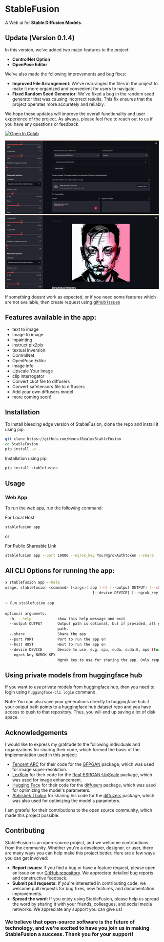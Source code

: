 # StableFusion

A Web ui for **Stable Diffusion Models**.

## Update (Version 0.1.4)

In this version, we've added two major features to the project:

- **ControlNet Option**
- **OpenPose Editor**

We've also made the following improvements and bug fixes:

- **Improved File Arrangement**: We've rearranged the files in the project to make it more organized and convenient for users to navigate.
- **Fixed Random Seed Generator**: We've fixed a bug in the random seed generator that was causing incorrect results. This fix ensures that the project operates more accurately and reliably.

We hope these updates will improve the overall functionality and user experience of the project. As always, please feel free to reach out to us if you have any questions or feedback.


<a target="_blank" href="https://colab.research.google.com/drive/1IV5MIpCWprmRrTwAKE8vtADLLVcBL8P2?usp=sharing">
  <img src="https://colab.research.google.com/assets/colab-badge.svg" alt="Open In Colab"/>
</a>


![image](https://raw.githubusercontent.com/NeuralRealm/StableFusion/master/static/Screenshot1.png)
![image](https://raw.githubusercontent.com/NeuralRealm/StableFusion/master/static/Screenshot2.png)

If something doesnt work as expected, or if you need some features which are not available, then create request using [github issues](https://github.com/NeuralRealm/StableFusion/issues)


## Features available in the app:

- text to image
- image to image
- Inpainting
- instruct pix2pix
- textual inversion
- ControlNet
- OpenPose Editor
- image info
- Upscale Your Image
- clip interrogator
- Convert ckpt file to diffusers
- Convert safetensors file to diffusers
- Add your own diffusers model 
- more coming soon!



## Installation

To install bleeding edge version of StableFusion, clone the repo and install it using pip.

```bash
git clone https://github.com/NeuralRealm/StableFusion
cd StableFusion
pip install -e .
```

Installation using pip:
    
```bash 
pip install stablefusion
```

## Usage

### Web App
To run the web app, run the following command:

For Local Host
```bash
stablefusion app
```
or

For Public Shareable Link
```bash
stablefusion app --port 10000 --ngrok_key YourNgrokAuthtoken --share
```

## All CLI Options for running the app:

```bash
❯ stablefusion app --help
usage: stablefusion <command> [<args>] app [-h] [--output OUTPUT] [--share] [--port PORT] [--host HOST]
                                        [--device DEVICE] [--ngrok_key NGROK_KEY]

✨ Run stablefusion app

optional arguments:
  -h, --help            show this help message and exit
  --output OUTPUT       Output path is optional, but if provided, all generations will automatically be saved to this
                        path.
  --share               Share the app
  --port PORT           Port to run the app on
  --host HOST           Host to run the app on
  --device DEVICE       Device to use, e.g. cpu, cuda, cuda:0, mps (for m1 mac) etc.
  --ngrok_key NGROK_KEY
                        Ngrok key to use for sharing the app. Only required if you want to share the app
```


## Using private models from huggingface hub

If you want to use private models from huggingface hub, then you need to login using `huggingface-cli login` command.

Note: You can also save your generations directly to huggingface hub if your output path points to a huggingface hub dataset repo and you have access to push to that repository. Thus, you will end up saving a lot of disk space. 

## Acknowledgements

I would like to express my gratitude to the following individuals and organizations for sharing their code, which formed the basis of the implementation used in this project:

- [Tencent ARC](https://github.com/TencentARC) for their code for the [GFPGAN](https://github.com/TencentARC/GFPGAN) package, which was used for image super-resolution.
- [LexKoin](https://github.com/LexKoin) for their code for the [Real-ESRGAN-UpScale](https://github.com/LexKoin/Real-ESRGAN-UpScale) package, which was used for image enhancement.
- [Hugging Face](https://github.com/huggingface) for their code for the [diffusers](https://github.com/huggingface/diffusers) package, which was used for optimizing the model's parameters.
- [Abhishek Thakur](https://github.com/abhishekkrthakur) for sharing his code for the [diffuzers](https://github.com/abhishekkrthakur/diffuzers) package, which was also used for optimizing the model's parameters.

I am grateful for their contributions to the open source community, which made this project possible.

## Contributing

StableFusion is an open-source project, and we welcome contributions from the community. Whether you're a developer, designer, or user, there are many ways you can help make this project better. Here are a few ways you can get involved:

- **Report issues:** If you find a bug or have a feature request, please open an issue on our [GitHub repository](https://github.com/NeuralRealm/StableFusion/issues). We appreciate detailed bug reports and constructive feedback.
- **Submit pull requests:** If you're interested in contributing code, we welcome pull requests for bug fixes, new features, and documentation improvements.
- **Spread the word:** If you enjoy using StableFusion, please help us spread the word by sharing it with your friends, colleagues, and social media networks. We appreciate any support you can give us!

### We believe that open-source software is the future of technology, and we're excited to have you join us in making StableFusion a success. Thank you for your support!
